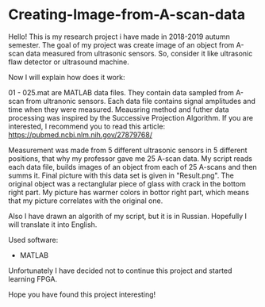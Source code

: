 # Creating-Image-from-A-scan-data
Hello! This is my research project i have made in 2018-2019 autumn semester.
The goal of my project was create image of an object from A-scan data measured from ultrasonic sensors. So, consider it like ultrasonic flaw detector or ultrasound machine.

Now I will explain how does it work:

01 - 025.mat are MATLAB data files. They contain data sampled from A-scan from ultranonic sensors. Each data file contains signal amplitudes and time when they were measured.
Meausring method and futher data processing was inspired by the Successive Projection Algorithm. If you are interested, I recommend you to read this article: https://pubmed.ncbi.nlm.nih.gov/27879768/

Measurement was made from 5 different ultrasonic sensors in 5 different positions, that why my professor gave me 25 A-scan data. My script reads each data file, builds images of an object from each of 25 A-scans and then summs it. Final picture with this data set is given in "Result.png". The original object was a rectanglular piece of glass with crack in the bottom right part. My picture has warmer colors in bottor right part, which means that my picture correlates with the original one.

Also I have drawn an algorith of my script, but it is in Russian. Hopefully I will translate it into English.

Used software:
- MATLAB

Unfortunately I have decided not to continue this project and started learning FPGA. 

Hope you have found this project interesting!
